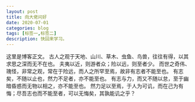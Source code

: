```yaml
---
layout: post
title: 向大佬问好
date: 2020-07-01
categories: blog
tags: [标签一,标签二]
description: 快回来学习。
---
```


这里是博客正文。
古人之观于天地、山川、草木、虫鱼、鸟兽，往往有得，以其求思之深而无不在也。
夫夷以近，则游者众；险以远，则至者少。
而世之奇伟、瑰怪，非常之观，常在于险远，而人之所罕至焉，故非有志者不能至也。
有志矣，不随以止也，然力不足者，亦不能至也。
有志与力，而又不随以怠，至于幽暗昏惑而无物以相之，亦不能至也。
然力足以至焉，于人为可讥，而在己为有悔；尽吾志也而不能至者，可以无悔矣，其孰能讥之乎？











